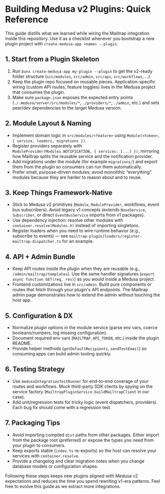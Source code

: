 # Building Medusa v2 Plugins: Quick Reference

This guide distills what we learned while wiring the Mailtrap integration inside this repository. Use it as a checklist whenever you bootstrap a new plugin project with `create-medusa-app <name> --plugin`.

## 1. Start from a Plugin Skeleton

1. Run `bunx create-medusa-app my-plugin --plugin` to get the v2-ready folder structure (`src/modules`, `src/admin`, `src/api`, `src/workflows`, …).
2. Keep the plugin repo focused on reusable pieces. Application-specific wiring (custom API routes, feature toggles) lives in the Medusa project that consumes the plugin.
3. Make sure `package.json` exposes the expected entry points (`./.medusa/server/src/modules/*`, `./providers/*`, `./admin`, etc.) and sets peer/dev dependencies to the target Medusa version.

## 2. Module Layout & Naming

- Implement domain logic in `src/modules/<feature>` using `Module(<token>, { service, loaders, migrations })`.
- Register providers separately with `ModuleProvider(Modules.NOTIFICATION, { services: [...] })`, mirroring how Mailtrap splits the reusable service and the notification provider.
- Add migrations under the module (for example `migrations/`) and export them from the plugin so consumers can run them automatically.
- Prefer small, purpose-driven modules; avoid monolithic “everything” modules because they are harder to reason about and to reuse.

## 3. Keep Things Framework-Native

- Stick to Medusa v2 primitives (`Module`, `ModuleProvider`, workflows, event bus subscribers). Avoid legacy v1 concepts (extends `BaseService`, `Subscriber`, or direct `EventBusService` imports from v1 packages).
- Use dependency injection: resolve other modules with `container.resolve(Modules.X)` instead of importing singletons.
- Register loaders when you need to wire runtime behavior (e.g., subscribe to events) — see `mailtrap-plugin/loaders/register-mailtrap-dispatcher.ts` for an example.

## 4. API + Admin Bundle

- Keep API routes inside the plugin when they are reusable (e.g., `/admin/mailtrap/templates`). Use the same handler signatures (`export async function GET(req, res)`) as you would inside a Medusa project.
- Frontend customizations live in `src/admin`. Build pure components or routes that fetch through your plugin's API endpoints. The Mailtrap admin page demonstrates how to extend the admin without touching the host app.

## 5. Configuration & DX

- Normalize plugin options in the module service (parse env vars, coerce booleans/numbers, log missing configuration).
- Document required env vars (`MAILTRAP_API_TOKEN`, etc.) inside the plugin README.
- Provide helper methods (`getDefaultRecipients`, `sendTestEmail`) so consuming apps can build admin tooling quickly.

## 6. Testing Strategy

- Use `medusaIntegrationTestRunner` for end-to-end coverage of your routes and workflows. Mock third-party SDK clients by spying on the service factory (`MailtrapPluginService.buildMailtrapClient` in our case).
- Add unit/regression tests for tricky logic (event dispatchers, providers). Each bug fix should come with a regression test.

## 7. Packaging Tips

- Avoid importing compiled `dist` paths from other packages. Either import from the package root (preferred) or expose the types you need from your plugin to consumers.
- Keep exports stable (`index.ts` re-exports) so the host can resolve your services with `container.resolve`.
- Provide a changelog and clear migration notes when you change database models or configuration shapes.

Following these steps keeps new plugins aligned with Medusa v2 expectations and reduces the time you spend rewriting v1-era patterns. Feel free to evolve this guide as we extract more integrations.
